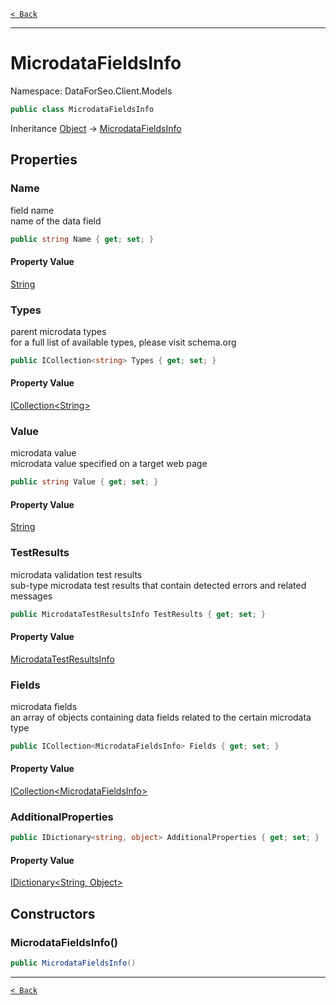 [`< Back`](./)

---

# MicrodataFieldsInfo

Namespace: DataForSeo.Client.Models

```csharp
public class MicrodataFieldsInfo
```

Inheritance [Object](https://docs.microsoft.com/en-us/dotnet/api/system.object) → [MicrodataFieldsInfo](./dataforseo.client.models.microdatafieldsinfo)

## Properties

### **Name**

field name
 <br>name of the data field

```csharp
public string Name { get; set; }
```

#### Property Value

[String](https://docs.microsoft.com/en-us/dotnet/api/system.string)<br>

### **Types**

parent microdata types
 <br>for a full list of available types, please visit schema.org

```csharp
public ICollection<string> Types { get; set; }
```

#### Property Value

[ICollection&lt;String&gt;](https://docs.microsoft.com/en-us/dotnet/api/system.collections.generic.icollection-1)<br>

### **Value**

microdata value
 <br>microdata value specified on a target web page

```csharp
public string Value { get; set; }
```

#### Property Value

[String](https://docs.microsoft.com/en-us/dotnet/api/system.string)<br>

### **TestResults**

microdata validation test results
 <br>sub-type microdata test results that contain detected errors and related messages

```csharp
public MicrodataTestResultsInfo TestResults { get; set; }
```

#### Property Value

[MicrodataTestResultsInfo](./dataforseo.client.models.microdatatestresultsinfo)<br>

### **Fields**

microdata fields
 <br>an array of objects containing data fields related to the certain microdata type

```csharp
public ICollection<MicrodataFieldsInfo> Fields { get; set; }
```

#### Property Value

[ICollection&lt;MicrodataFieldsInfo&gt;](./dataforseo.client.models.microdatafieldsinfo)<br>

### **AdditionalProperties**

```csharp
public IDictionary<string, object> AdditionalProperties { get; set; }
```

#### Property Value

[IDictionary&lt;String, Object&gt;](https://docs.microsoft.com/en-us/dotnet/api/system.collections.generic.idictionary-2)<br>

## Constructors

### **MicrodataFieldsInfo()**

```csharp
public MicrodataFieldsInfo()
```

---

[`< Back`](./)
